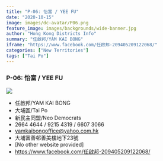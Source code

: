 ```yaml
---
title: "P-06: 怡富 / YEE FU"
date: "2020-10-15"
image: images/dc-avatar/P06.png
feature_image: images/backgrounds/wide-banner.jpg
author: "Hong Kong Districts Info"
summary: "任啟邦/YAM KAI BONG"
iframe: "https://www.facebook.com/任啟邦-209405209122068/"
categories: ["New Territories"]
tags: ["Tai Po"]
---
```


### P-06: 怡富 / YEE FU  
![](/images/dc-avatar/P06.png)  

 - 任啟邦/YAM KAI BONG  
 - 大埔區/Tai Po  
 - 新民主同盟/Neo Democrats  
 - 2664 4644 / 9215 4319 / 6607 3066  
 - yamkaibongoffice@yahoo.com.hk  
 - 大埔富善邨善美樓地下23號  
 - [No other website provided]  
 - https://www.facebook.com/任啟邦-209405209122068/
